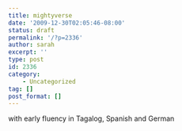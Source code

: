 ```yaml
---
title: mightyverse
date: '2009-12-30T02:05:46-08:00'
status: draft
permalink: '/?p=2336'
author: sarah
excerpt: ''
type: post
id: 2336
category:
    - Uncategorized
tag: []
post_format: []
---
```

with early fluency in Tagalog, Spanish and German